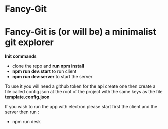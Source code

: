 # Fancy-Git

Fancy-Git is (or will be) a minimalist git explorer
=======================

**Init commands**

* clone the repo and **run npm install**
* **npm run dev:start** to run client
* **npm run dev:server** to start the server

To use it you will need a github token for the api create one then create a file called config.json at the root of the project with the same keys as the file **template.config.json**


If you wish to run the app with electron please start first the client and the server then run :

* npm run desk

